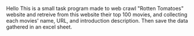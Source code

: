 Hello
This is a small task program made to web crawl "Rotten Tomatoes" website and retreive from this website their top 100 movies, and collecting each movies' name, URL, and introduction description.
Then save the data gathered in an excel sheet.
